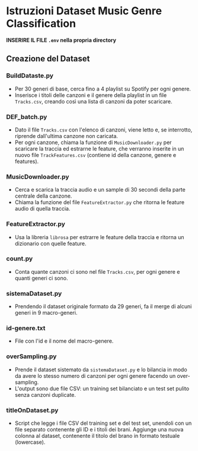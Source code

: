 # Istruzioni Dataset Music Genre Classification

**INSERIRE IL FILE `.env` nella propria directory**

## Creazione del Dataset

### BuildDataste.py
- Per 30 generi di base, cerca fino a 4 playlist su Spotify per ogni genere.
- Inserisce i titoli delle canzoni e il genere della playlist in un file `Tracks.csv`, creando così una lista di canzoni da poter scaricare.

### DEF_batch.py
- Dato il file `Tracks.csv` con l'elenco di canzoni, viene letto e, se interrotto, riprende dall'ultima canzone non caricata.
- Per ogni canzone, chiama la funzione di `MusicDownloader.py` per scaricare la traccia ed estrarne le feature, che verranno inserite in un nuovo file `TrackFeatures.csv` (contiene id della canzone, genere e features).

### MusicDownloader.py
- Cerca e scarica la traccia audio e un sample di 30 secondi della parte centrale della canzone.
- Chiama la funzione del file `FeatureExtractor.py` che ritorna le feature audio di quella traccia.

### FeatureExtractor.py
- Usa la libreria `librosa` per estrarre le feature della traccia e ritorna un dizionario con quelle feature.

### count.py
- Conta quante canzoni ci sono nel file `Tracks.csv`, per ogni genere e quanti generi ci sono.

### sistemaDataset.py
- Prendendo il dataset originale formato da 29 generi, fa il merge di alcuni generi in 9 macro-generi.

### id-genere.txt
- File con l'id e il nome del macro-genere.

### overSampling.py
- Prende il dataset sistemato da `sistemaDataset.py` e lo bilancia in modo da avere lo stesso numero di canzoni per ogni genere facendo un over-sampling.
- L'output sono due file CSV: un training set bilanciato e un test set pulito senza canzoni duplicate.

### titleOnDataset.py
- Script che legge i file CSV del training set e del test set, unendoli con un file separato contenente gli ID e i titoli dei brani. Aggiunge una nuova colonna al dataset, contenente il titolo del brano in formato testuale (lowercase).
